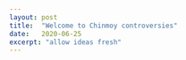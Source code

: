 ```yaml
---
layout: post
title:  "Welcome to Chinmoy controversies"
date:   2020-06-25
excerpt: "allow ideas fresh"
---
```

